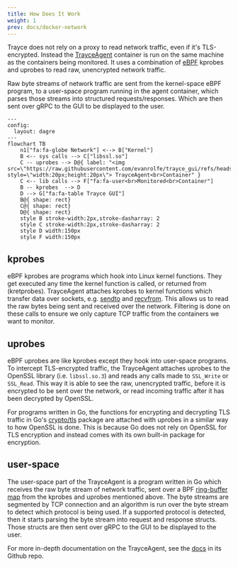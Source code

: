 ```yaml
---
title: How Does It Work
weight: 1
prev: docs/docker-network
---
```


Trayce does not rely on a proxy to read network traffic, even if it's TLS-encrypted. Instead the [TrayceAgent](https://github.com/evanrolfe/trayce_agent) container is run on the same machine as the containers being monitored. It uses a combination of [eBPF](https://ebpf.io/what-is-ebpf/) kprobes and uprobes to read raw, unencrypted network traffic.

Raw byte streams of network traffic are sent from the kernel-space eBPF program, to a user-space program running in the agent container, which parses those streams into structured requests/responses. Which are then sent over gRPC to the GUI to be displayed to the user.

```mermaid
---
config:
  layout: dagre
---
flowchart TB
    n1["fa:fa-globe Network"] <--> B["Kernel"]
    B <-- sys calls --> C["libssl.so"]
    C -- uprobes --> D@{ label: "<img src=\"https://raw.githubusercontent.com/evanrolfe/trayce_gui/refs/heads/main/fonts/logo.svg\" style=\"width:20px;height:20px\"> TrayceAgent<br>Container" }
    C <-- lib calls --> F["fa:fa-user<br>Monitored<br>Container"]
    B -- kprobes  --> D
    D --> G["fa:fa-table Trayce GUI"]
    B@{ shape: rect}
    C@{ shape: rect}
    D@{ shape: rect}
    style B stroke-width:2px,stroke-dasharray: 2
    style C stroke-width:2px,stroke-dasharray: 2
    style D width:150px
    style F width:150px
```

## kprobes

eBPF kprobes are programs which hook into Linux kernel functions. They get executed any time the kernel function is called, or returned from (kretprobes). TrayceAgent attaches kprobes to kernel functions which transfer data over sockets, e.g. [sendto](https://linux.die.net/man/3/sendto) and [recvfrom](https://linux.die.net/man/3/recvfrom). This allows us to read the raw bytes being sent and received over the network. Filtering is done on these calls to ensure we only capture TCP traffic from the containers we want to monitor.

## uprobes

eBPF uprobes are like kprobes except they hook into user-space programs. To intercept TLS-encrypted traffic, the TrayceAgent attaches uprobes to the OpenSSL library (i.e. `libssl.so.3`) and reads any calls made to `SSL_Write` or `SSL_Read`. This way it is able to see the raw, unencrypted traffic, before it is encrypted to be sent over the network, or read incoming traffic after it has been decrypted by OpenSSL.

For programs written in Go, the functions for encrypting and decrypting TLS traffic in Go's [crypto/tls](https://pkg.go.dev/crypto/tls) package are attached with uprobes in a similar way to how OpenSSL is done. This is because Go does not rely on OpenSSL for TLS encryption and instead comes with its own built-in package for encryption.

## user-space

The user-space part of the TrayceAgent is a program written in Go which receives the raw byte stream of network traffic, sent over a BPF [ring-buffer map](https://www.kernel.org/doc/html/next/bpf/ringbuf.html) from the kprobes and uprobes mentioned above. The byte streams are segmented by TCP connection and an algorithm is run over the byte stream to detect which protocol is being used. If a supported protocol is detected, then it starts parsing the byte stream into request and response structs. Those structs are then sent over gRPC to the GUI to be displayed to the user.

For more in-depth documentation on the TrayceAgent, see the [docs](https://github.com/evanrolfe/trayce_agent/tree/main/docs) in its Github repo.
